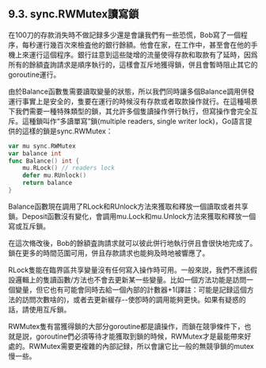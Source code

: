 ## 9.3. sync.RWMutex讀寫鎖

在100刀的存款消失時不做記録多少還是會讓我們有一些恐慌，Bob寫了一個程序，每秒運行幾百次來檢査他的銀行餘額。他會在家，在工作中，甚至會在他的手機上來運行這個程序。銀行註意到這些陡增的流量使得存款和取款有了延時，因爲所有的餘額査詢請求是順序執行的，這樣會互斥地獲得鎖，併且會暫時阻止其它的goroutine運行。

由於Balance函數隻需要讀取變量的狀態，所以我們同時讓多個Balance調用併發運行事實上是安全的，隻要在運行的時候沒有存款或者取款操作就行。在這種場景下我們需要一種特殊類型的鎖，其允許多個隻讀操作併行執行，但寫操作會完全互斥。這種鎖叫作“多讀單寫”鎖(multiple readers, single writer lock)，Go語言提供的這樣的鎖是sync.RWMutex：

```go
var mu sync.RWMutex
var balance int
func Balance() int {
    mu.RLock() // readers lock
    defer mu.RUnlock()
    return balance
}
```

Balance函數現在調用了RLock和RUnlock方法來獲取和釋放一個讀取或者共享鎖。Deposit函數沒有變化，會調用mu.Lock和mu.Unlock方法來獲取和釋放一個寫或互斥鎖。

在這次脩改後，Bob的餘額査詢請求就可以彼此併行地執行併且會很快地完成了。鎖在更多的時間范圍可用，併且存款請求也能夠及時地被響應了。

RLock隻能在臨界區共享變量沒有任何寫入操作時可用。一般來説，我們不應該假設邏輯上的隻讀函數/方法也不會去更新某一些變量。比如一個方法功能是訪問一個變量，但它也有可能會同時去給一個內部的計數器+1(譯註：可能是記録這個方法的訪問次數啥的)，或者去更新緩存--使卽時的調用能夠更快。如果有疑惑的話，請使用互斥鎖。

RWMutex隻有當獲得鎖的大部分goroutine都是讀操作，而鎖在競爭條件下，也就是説，goroutine們必須等待才能獲取到鎖的時候，RWMutex才是最能帶來好處的。RWMutex需要更複雜的內部記録，所以會讓它比一般的無競爭鎖的mutex慢一些。

